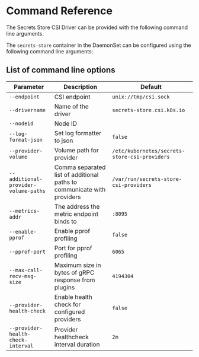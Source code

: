 # Command Reference

The Secrets Store CSI Driver can be provided with the following command line arguments.

The `secrets-store` container in the DaemonSet can be configured using the following command line arguments:

## List of command line options

| Parameter                        | Description                                                            | Default                                     |
|----------------------------------|------------------------------------------------------------------------|---------------------------------------------|
| `--endpoint`                         | CSI endpoint                                                           | `unix://tmp/csi.sock`                         |
| `--drivername`                       | Name of the driver                                                     | `secrets-store.csi.k8s.io`                    |
| `--nodeid`                           | Node ID                                                                |                                             |
| `--log-format-json`                  | Set log formatter to json                                              | `false`                                       |
| `--provider-volume`                  | Volume path for provider                                               | `/etc/kubernetes/secrets-store-csi-providers` |
| `--additional-provider-volume-paths` | Comma separated list of additional paths to communicate with providers | `/var/run/secrets-store-csi-providers`        |
| `--metrics-addr`                     | The address the metric endpoint binds to                               | `:8095`                                       |
| `--enable-pprof`                     | Enable pprof profiling                                                 | `false`                                       |
| `--pprof-port`                       | Port for pprof profiling                                               | `6065`                                        |
| `--max-call-recv-msg-size`           | Maximum size in bytes of gRPC response from plugins                    | `4194304`                                     |
| `--provider-health-check`            	| Enable health check for configured providers                           	| `false`                                       	|
| `--provider-health-check-interval`   	| Provider healthcheck interval duration                                 	|  `2m`                                           	|